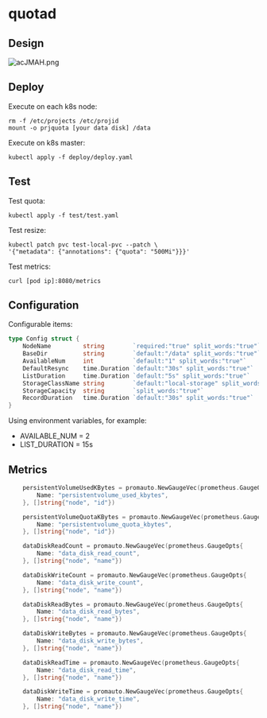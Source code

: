 # quotad

## Design
![acJMAH.png](https://s1.ax1x.com/2020/08/06/acJMAH.png)
## Deploy
Execute on each k8s node:
```
rm -f /etc/projects /etc/projid
mount -o prjquota [your data disk] /data
```
Execute on k8s master:
```
kubectl apply -f deploy/deploy.yaml
```

## Test
Test quota:
```
kubectl apply -f test/test.yaml
```
Test resize:
```
kubectl patch pvc test-local-pvc --patch \
'{"metadata": {"annotations": {"quota": "500Mi"}}}'
```
Test metrics:
```
curl [pod ip]:8080/metrics
```

## Configuration
Configurable items:
```go
type Config struct {
	NodeName         string        `required:"true" split_words:"true"`
	BaseDir          string        `default:"/data" split_words:"true"`
	AvailableNum     int           `default:"1" split_words:"true"`
	DefaultResync    time.Duration `default:"30s" split_words:"true"`
	ListDuration     time.Duration `default:"5s" split_words:"true"`
    StorageClassName string        `default:"local-storage" split_words:"true"`
	StorageCapacity  string        `split_words:"true"`
	RecordDuration   time.Duration `default:"30s" split_words:"true"`
}
```
Using environment variables, for example:
- AVAILABLE_NUM = 2
- LIST_DURATION = 15s

## Metrics
```go
	persistentVolumeUsedKBytes = promauto.NewGaugeVec(prometheus.GaugeOpts{
		Name: "persistentvolume_used_kbytes",
	}, []string{"node", "id"})

	persistentVolumeQuotaKBytes = promauto.NewGaugeVec(prometheus.GaugeOpts{
		Name: "persistentvolume_quota_kbytes",
	}, []string{"node", "id"})

	dataDiskReadCount = promauto.NewGaugeVec(prometheus.GaugeOpts{
		Name: "data_disk_read_count",
	}, []string{"node", "name"})

	dataDiskWriteCount = promauto.NewGaugeVec(prometheus.GaugeOpts{
		Name: "data_disk_write_count",
	}, []string{"node", "name"})

	dataDiskReadBytes = promauto.NewGaugeVec(prometheus.GaugeOpts{
		Name: "data_disk_read_bytes",
	}, []string{"node", "name"})

	dataDiskWriteBytes = promauto.NewGaugeVec(prometheus.GaugeOpts{
		Name: "data_disk_write_bytes",
	}, []string{"node", "name"})

	dataDiskReadTime = promauto.NewGaugeVec(prometheus.GaugeOpts{
		Name: "data_disk_read_time",
	}, []string{"node", "name"})

	dataDiskWriteTime = promauto.NewGaugeVec(prometheus.GaugeOpts{
		Name: "data_disk_write_time",
	}, []string{"node", "name"})
```



